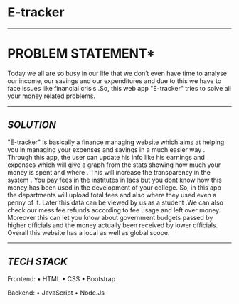 # E-tracker
-------------------------
# PROBLEM STATEMENT*
 Today we all are so busy in our life that we don’t even have time to analyse our income, our savings and our expenditures and due to this we have to face issues like financial crisis .So, this web app "E-tracker" tries to solve all your money related problems.

-------------------------

## *SOLUTION*
"E-tracker" is basically a finance managing website which aims at helping you in managing your expenses and savings in a much easier way . 
Through this app, the user can update his info like his earnings and expenses which will give a graph from the stats showing how much your money is spent and where . This will increase the transparency in the system . You pay fees in the institutes in lacs but you dont know how this money has been used in the development of your college. So, in this app the departments will upload total fees and also where they used even a penny of it. Later this data can be viewed by us as a student .We can also check our mess fee refunds according to fee usage and left over money. Moreover this can let you know about government budgets passed by higher officials and the money actually been received by lower officials. Overall this website has a local as well as global scope.

-------------------------

## *TECH STACK*

Frontend:
•	HTML
•	CSS
•	Bootstrap

Backend:
•	JavaScript
•	Node.Js
